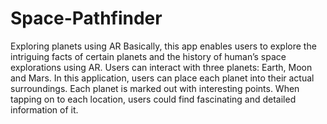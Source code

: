 # Space-Pathfinder
Exploring planets using AR
Basically, this app enables users to explore the intriguing facts of certain planets and the history of human’s space explorations using AR. Users can interact with three planets: Earth, Moon and Mars. In this application, users can place each planet into their actual surroundings. Each planet is marked out with interesting points. When tapping on to each location, users could find fascinating and detailed information of it. 
